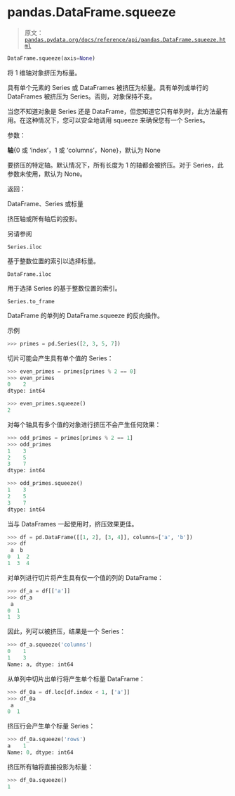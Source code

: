 # pandas.DataFrame.squeeze

> 原文：[`pandas.pydata.org/docs/reference/api/pandas.DataFrame.squeeze.html`](https://pandas.pydata.org/docs/reference/api/pandas.DataFrame.squeeze.html)

```py
DataFrame.squeeze(axis=None)
```

将 1 维轴对象挤压为标量。

具有单个元素的 Series 或 DataFrames 被挤压为标量。具有单列或单行的 DataFrames 被挤压为 Series。否则，对象保持不变。

当您不知道对象是 Series 还是 DataFrame，但您知道它只有单列时，此方法最有用。在这种情况下，您可以安全地调用 squeeze 来确保您有一个 Series。

参数：

**轴**{0 或 ‘index’，1 或 ‘columns’，None}，默认为 None

要挤压的特定轴。默认情况下，所有长度为 1 的轴都会被挤压。对于 Series，此参数未使用，默认为 None。

返回：

DataFrame、Series 或标量

挤压轴或所有轴后的投影。

另请参阅

`Series.iloc`

基于整数位置的索引以选择标量。

`DataFrame.iloc`

用于选择 Series 的基于整数位置的索引。

`Series.to_frame`

DataFrame 的单列的 DataFrame.squeeze 的反向操作。

示例

```py
>>> primes = pd.Series([2, 3, 5, 7]) 
```

切片可能会产生具有单个值的 Series：

```py
>>> even_primes = primes[primes % 2 == 0]
>>> even_primes
0    2
dtype: int64 
```

```py
>>> even_primes.squeeze()
2 
```

对每个轴具有多个值的对象进行挤压不会产生任何效果：

```py
>>> odd_primes = primes[primes % 2 == 1]
>>> odd_primes
1    3
2    5
3    7
dtype: int64 
```

```py
>>> odd_primes.squeeze()
1    3
2    5
3    7
dtype: int64 
```

当与 DataFrames 一起使用时，挤压效果更佳。

```py
>>> df = pd.DataFrame([[1, 2], [3, 4]], columns=['a', 'b'])
>>> df
 a  b
0  1  2
1  3  4 
```

对单列进行切片将产生具有仅一个值的列的 DataFrame：

```py
>>> df_a = df[['a']]
>>> df_a
 a
0  1
1  3 
```

因此，列可以被挤压，结果是一个 Series：

```py
>>> df_a.squeeze('columns')
0    1
1    3
Name: a, dtype: int64 
```

从单列中切片出单行将产生单个标量 DataFrame：

```py
>>> df_0a = df.loc[df.index < 1, ['a']]
>>> df_0a
 a
0  1 
```

挤压行会产生单个标量 Series：

```py
>>> df_0a.squeeze('rows')
a    1
Name: 0, dtype: int64 
```

挤压所有轴将直接投影为标量：

```py
>>> df_0a.squeeze()
1 
```
